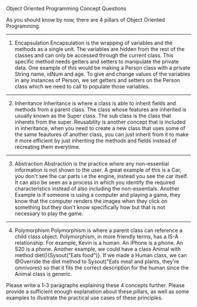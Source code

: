 Object Oriented Programming Concept Questions

As you should know by now, there are 4 pillars of Object Oriented Programming.

********************
1. Encapsulation
Encapsulation is the wrapping of variables and the methods as a single unit. The variables are hidden from the rest of the classes and can only be accessed through the current class. This specific method needs getters and setters to manipulate the private data. 
One example of this would be making a Person class with a private String name, idNum and age. To give and change values of the variables in any instances of Person, we set getters and setters on the Person class which we need to call to populate those variables.
********************
2. Inheritance
Inheritance is where a class is able to inherit fields and methods from a parent class. The class whose features are inherited is usually known as the Super class. The sub class is the class that inherets from the super. Reusability is another concept that is included in inheritance, when you need to create a new class that uses some of the same feautures of another class, you can just inherit from it to make it more efficient by just inheriting the methods and fields instead of recreating them everytime.
********************
3. Abstraction
Abstraction is the practice where any non-essential information is not shown to the user. A great example of this is a Car, you don't see the car parts i.e the engine, instead you see the car itself. It can also be seen as a process in which you identify the required characteristics instead of also including the non-essentials. Another Example is if someone is using a computer and playing a game, they know that the computer renders the images when they click on something but they don't know specifically how but that is not necessary to play the game.
********************
4. Polymorphism
Polymorphism is where a parent class can reference a child class object. Polymorphism, in more friendly terms, has a IS-A relationship. For example, Kevin is a human. An iPhone is a phone. An S20 is a phone. Another example, we could have a class Animal with method diet(){Sysout("Eats food")}. If we made a Human class, we can @Override the diet method to Sysout("Eats meat and plants, they're omnivores) so that it fits the correct description for the human since the Animal class is generic.


Please write a 1-3 paragraphs explaining these 4 concepts further.  Please provide a sufficient enough explanation about these pillars, as well as some examples to illustrate the practical use cases of these principles.  



